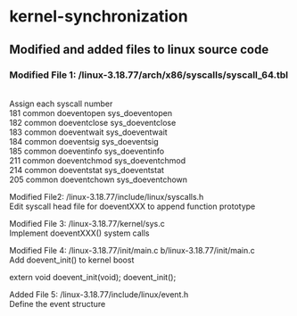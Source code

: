 # kernel-synchronization

## Modified and added files to linux source code

### Modified File 1: /linux-3.18.77/arch/x86/syscalls/syscall_64.tbl
</br>Assign each syscall number
</br>181	common	doeventopen     sys_doeventopen
</br>182	common	doeventclose    sys_doeventclose
</br>183	common	doeventwait     sys_doeventwait
</br>184	common	doeventsig      sys_doeventsig
</br>185	common	doeventinfo     sys_doeventinfo
</br>211	common  doeventchmod    sys_doeventchmod
</br>214	common  doeventstat     sys_doeventstat
</br>205	common  doeventchown    sys_doeventchown

Modified File2: /linux-3.18.77/include/linux/syscalls.h
</br>Edit syscall head file for doeventXXX to append function prototype

Modified File 3: /linux-3.18.77/kernel/sys.c
</br>Implement doeventXXX() system calls

Modified File 4: /linux-3.18.77/init/main.c b/linux-3.18.77/init/main.c
</br>Add doevent_init() to kernel boost

extern void doevent_init(void);
doevent_init();

Added File 5: /linux-3.18.77/include/linux/event.h
</br>Define the event structure
